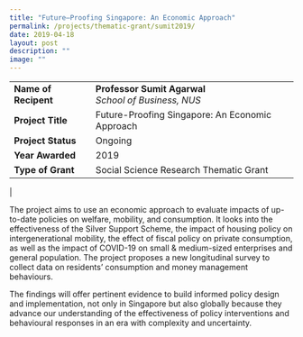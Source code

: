 ```yaml
---
title: "Future–Proofing Singapore: An Economic Approach"
permalink: /projects/thematic-grant/sumit2019/
date: 2019-04-18
layout: post
description: ""
image: ""
---
```

|  |  |
|---|---|
| **Name of Recipent** | **Professor Sumit Agarwal**<br>_School of Business, NUS_ |
| **Project Title** | Future-Proofing Singapore: An Economic Approach |
| **Project Status** | Ongoing |
| **Year Awarded** | 2019 |
| **Type of Grant** | Social Science Research Thematic Grant |
|

The project aims to use an economic approach to evaluate impacts of up-to-date policies on welfare, mobility, and consumption. It looks into the effectiveness of the Silver Support Scheme, the impact of housing policy on intergenerational mobility, the effect of fiscal policy on private consumption, as well as the impact of COVID-19 on small &amp; medium-sized enterprises and general population. The project proposes a new longitudinal survey to collect data on residents’ consumption and money management behaviours.

The findings will offer pertinent evidence to build informed policy design and implementation, not only in Singapore but also globally because they advance our understanding of the effectiveness of policy interventions and behavioural responses in an era with complexity and uncertainty.